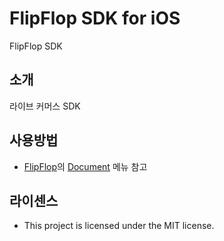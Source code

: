 # FlipFlop SDK for iOS

FlipFlop SDK

## 소개

라이브 커머스 SDK

## 사용방법

 - [FlipFlop](https://www.flipflop.tv/)의 [Document](https://www.flipflop.tv/docs/ios/introduction) 메뉴 참고

## 라이센스

 - This project is licensed under the MIT license.

